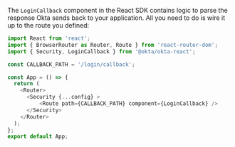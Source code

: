 The `LoginCallback` component in the React SDK contains logic to parse the response Okta sends back to your application. All you need to do is wire it up to the route you defined:

```javascript
import React from 'react';
import { BrowserRouter as Router, Route } from 'react-router-dom';
import { Security, LoginCallback } from '@okta/okta-react';

const CALLBACK_PATH = '/login/callback';

const App = () => {
  return (
    <Router>
      <Security {...config} >
          <Route path={CALLBACK_PATH} component={LoginCallback} />
      </Security>
    </Router>
  );
};
export default App;
```
